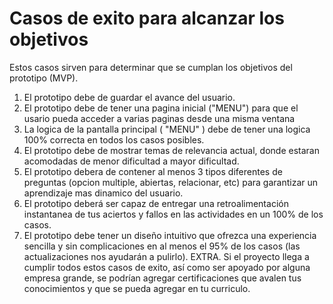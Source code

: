 # Casos de exito para alcanzar los objetivos

Estos casos sirven para determinar que se cumplan los objetivos del prototipo (MVP).

1. El prototipo debe de guardar el avance del usuario.
2. El prototipo debe de tener una pagina inicial ("MENU") para que el usario pueda acceder a varias paginas desde una misma ventana
3. La logica de la pantalla principal ( "MENU" ) debe de tener una logica 100% correcta en todos los casos posibles.
4. El prototipo debe de mostrar temas de relevancia actual, donde estaran acomodadas de menor dificultad a mayor dificultad.
5. El prototipo debera de contener al menos 3 tipos diferentes de preguntas (opcion multiple, abiertas, relacionar, etc) para garantizar un aprendizaje mas dinamico del usuario.
6. El prototipo deberá ser capaz de entregar una retroalimentación instantanea de tus aciertos y fallos en las actividades en un 100% de los casos.
7. El prototipo debe tener un diseño intuitivo que ofrezca una experiencia sencilla y sin complicaciones en al menos el 95% de los casos (las actualizaciones nos ayudarán a pulirlo).
EXTRA. Si el proyecto llega a cumplir todos estos casos de exito, así como ser apoyado por alguna empresa grande, se podrían agregar certificaciones que avalen tus conocimientos y que se pueda agregar en tu curriculo.
